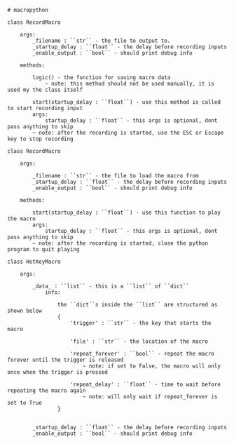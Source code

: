     # macropython

    class RecordMacro

        args:
            _filename : ``str`` - the file to output to.
            _startup_delay : ``float`` - the delay before recording inputs
            _enable_output : ``bool`` - should print debug info

        methods:

            logic() - the function for saving macro data
                ~ note: this method should not be used manually, it is used my the class itself

            start(startup_delay : ``float``) - use this method is called to start recording input
            args:
                startup_delay : ``float`` - this args is optional, dont pass anything to skip
            ~ note: after the recording is started, use the ESC or Escape key to stop recording

    class RecordMacro

        args:

            _filename : ``str`` - the file to load the macro from
            _startup_delay : ``float`` - the delay before recording inputs
            _enable_output : ``bool`` - should print debug info

        methods:

            start(startup_delay : ``float``) - use this function to play the macro
            args:
                startup_delay : ``float`` - this args is optional, dont pass anything to skip
            ~ note: after the recording is started, close the python program to quit playing

    class HotKeyMacro

        args:

            _data_ : ``list`` - this is a ``list`` of ``dict``
                info:

                    the ``dict``s inside the ``list`` are structured as shown below
                    {
                        'trigger' : ``str`` - the key that starts the macro

                        'file' : ``str`` - the location of the macro

                        'repeat_forever' : ``bool`` - repeat the macro forever until the trigger is released
                            ~ note: if set to False, the macro will only once when the trigger is pressed

                        'repeat_delay' : ``float`` - time to wait before repeating the macro again
                            ~ note: will only wait if repeat_forever is set to True
                    }


            _startup_delay : ``float`` - the delay before recording inputs
            _enable_output : ``bool`` - should print debug info
